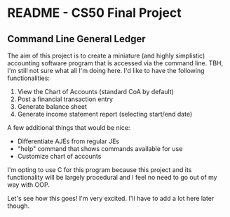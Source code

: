 # README - CS50 Final Project
## Command Line General Ledger

The aim of this project is to create a miniature (and highly simplistic) accounting software program that is accessed via the command line. TBH, I'm still not sure what all I'm doing here. I'd like to have the following functionalities:

1. View the Chart of Accounts (standard CoA by default)
2. Post a financial transaction entry
3. Generate balance sheet
4. Generate income statement report (selecting start/end date)

A few additional things that would be nice:
- Differentiate AJEs from regular JEs
- "help" command that shows commands available for use
- Customize chart of accounts

I'm opting to use C for this program because this project and its functionality will be largely procedural and I feel no need to go out of my way with OOP. 

Let's see how this goes! I'm very excited. I'll have to add a lot here later though. 
